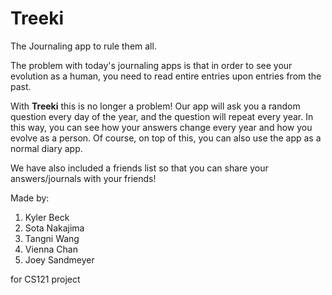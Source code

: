 # Treeki

The Journaling app to rule them all. 

The problem with today's journaling apps is that in order to see your evolution as a human, you need to read entire entries upon entries from the past. 

With **Treeki** this is no longer a problem! Our app will ask you a random question every day of the year, and the question will repeat every year.
In this way, you can see how your answers change every year and how you evolve as a person. Of course, on top of this, you can also use the app as a normal diary app.

We have also included a friends list so that you can share your answers/journals with your friends!


Made by:
1. Kyler Beck
2. Sota Nakajima
3. Tangni Wang
4. Vienna Chan
5. Joey Sandmeyer

for CS121 project
